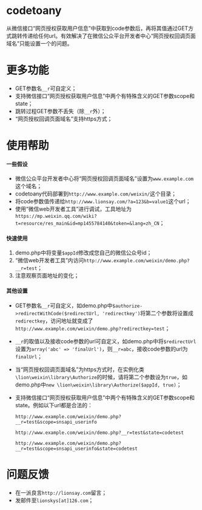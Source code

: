 # codetoany
从微信接口“网页授权获取用户信息”中获取到code参数后，再将其值通过GET方式跳转传递给任何url。有效解决了在微信公众平台开发者中心“网页授权回调页面域名”只能设置一个的问题。


# 更多功能
* GET参数名`__r`可自定义；
* 支持微信接口“网页授权获取用户信息”中两个有特殊含义的GET参数scope和state；
* 跳转过程GET参数不丢失（除`__r`外）；
* “网页授权回调页面域名”支持https方式；


# 使用帮助

#### **一些假设**
* 微信公众平台开发者中心将“网页授权回调页面域名”设置为`www.example.com`这个域名；
* codetoany代码部署到`http://www.example.com/weixin/`这个目录；
* 将code参数值传递给`http://www.lionsay.com/?a=123&b=value1`这个url；
* 使用“微信web开发者工具”进行调试，工具地址为`https://mp.weixin.qq.com/wiki?t=resource/res_main&id=mp1455784140&token=&lang=zh_CN`；

#### **快速使用**
1. demo.php中将变量`$appId`修改成您自己的微信公众号id；
2. “微信web开发者工具”内访问`http://www.example.com/weixin/demo.php?__r=test`；
3. 注意观察页面地址的变化；

#### **其他设置**
* GET参数名`__r`可自定义，如demo.php中`$authorize->redirectWithCode($redirectUrl, 'redirectkey')`将第二个参数将设置成`redirectkey`，访问地址就变成了`http://www.example.com/weixin/demo.php?redirectkey=test`；
* `__r`的取值以及接收code参数的url可自定义，如demo.php中将`$redirectUrl`设置为`array('abc' => 'finalUrl')`，则`__r=abc`，接收code参数的url为`finalUrl`；
* 当“网页授权回调页面域名”为https方式时，在实例化类`\lion\weixin\library\Authorize`的时候，请将第二个参数设为`true`，如demo.php中`new \lion\weixin\library\Authorize($appId, true)`；
* 支持微信接口“网页授权获取用户信息”中两个有特殊含义的GET参数scope和state。例如以下url都是合法的：

	`http://www.example.com/weixin/demo.php?__r=test&scope=snsapi_userinfo`

	`http://www.example.com/weixin/demo.php?__r=test&state=codetest`

	`http://www.example.com/weixin/demo.php?__r=test&scope=snsapi_userinfo&state=codetest`


# 问题反馈
* 在一派良言`http://lionsay.com`留言；
* 发邮件至`lionskys[at]126.com`；
